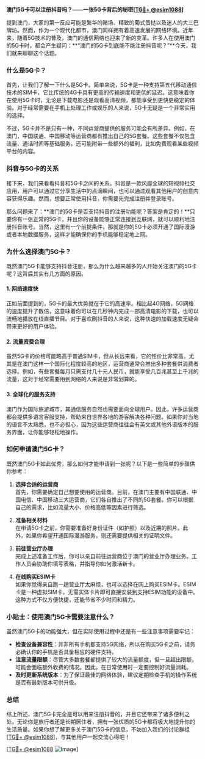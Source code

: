 **澳门5G卡可以注册抖音吗？——一张5G卡背后的秘密[[TG💪+ @esim1088](https://t.me/s/esim1088)]**

提到澳门，大家的第一反应可能是繁华的赌场、精致的葡式蛋挞以及迷人的大三巴牌坊。然而，作为一个现代化都市，澳门同样拥有着高速发展的网络环境。近年来，随着5G技术的普及，澳门的通信网络也迎来了新的变革。许多人在使用澳门的5G卡时，都会产生疑问：**“澳门的5G卡到底能不能注册抖音呢？”**今天，我们就来聊聊这个话题。

### 什么是5G卡？

首先，让我们了解一下什么是5G卡。简单来说，5G卡是一种支持第五代移动通信技术的SIM卡，它比传统的4G卡具有更高的传输速度和更低的延迟。这意味着你在使用5G卡时，无论是下载电影还是观看高清视频，都能享受到更快更稳定的体验。对于经常需要在手机上处理工作或娱乐的人来说，5G卡无疑是一个非常实用的选择。

不过，5G卡并不是只有一种，不同运营商提供的服务可能会有所差异。例如，在澳门，中国联通、中国移动等运营商都有推出自己的5G套餐。这些套餐不仅包含流量、通话时间等基础服务，还可能附带一些额外的福利，比如免费观看某些视频平台的内容。

### 抖音与5G卡的关系

接下来，我们来看看抖音和5G卡之间的关系。抖音是一款风靡全球的短视频社交应用，用户可以通过它分享生活中的点滴瞬间，也可以通过观看其他用户的创意内容获得乐趣。然而，想要正常使用抖音，你需要先完成注册并登录账号。

那么问题来了：**澳门的5G卡是否支持抖音的注册功能呢？答案是肯定的！**只要你有一张正常的5G卡，并且你的设备能够正常连接到互联网，就可以顺利地注册抖音账号。当然，这里有一个前提条件，那就是你的5G卡必须开通了国际漫游或者本地数据服务，这样才能确保你的手机能够稳定地上网。

### 为什么选择澳门5G卡？

既然澳门5G卡能够支持抖音注册，那么为什么越来越多的人开始关注澳门的5G卡呢？这背后其实有几方面的原因。

#### 1. 网络速度快

正如前面提到的，5G卡的最大优势就在于它的高速率。相比起4G网络，5G网络的速度提升了数倍，这意味着你可以在几秒钟内完成一部高清电影的下载，也可以流畅地播放在线直播节目。对于喜欢刷抖音的人来说，这种快速的加载速度无疑会带来更好的用户体验。

#### 2. 流量资费合理

虽然5G卡的价格可能略高于普通SIM卡，但从长远来看，它的性价比非常高。尤其是在澳门这样一个国际化程度较高的地区，运营商通常会推出多种套餐供消费者选择。例如，有些套餐每月只需支付几十元人民币，就能享受几百兆甚至上千兆的流量，这对于经常需要用到网络的人来说是非常划算的。

#### 3. 全球化的服务支持

澳门作为国际旅游城市，其通信服务自然也需要面向全球用户。因此，许多运营商都会提供多语言客服支持，帮助来自世界各地的游客解决各种问题。如果你对当地的语言不太熟悉，也不必担心，因为这些运营商往往会有英文或其他外语版本的服务界面，让你能够轻松地操作。

### 如何申请澳门5G卡？

既然澳门5G卡如此优秀，那么如何才能申请到一张呢？以下是一些简单的步骤供你参考：

1. **选择合适的运营商**  
   首先，你需要确定自己想要使用的运营商。目前，在澳门主要有中国联通、中国电信、中国移动三大运营商，它们各自推出了不同的5G套餐。你可以根据自己的需求，比如流量大小、价格高低等因素进行筛选。

2. **准备相关材料**  
   在申请5G卡之前，你需要准备好身份证件（如护照）以及近期的照片。此外，如果你希望开通国际漫游服务，则还需要提供相关的证明文件。

3. **前往营业厅办理**  
   完成上述准备工作后，你可以亲自前往运营商位于澳门的营业厅办理业务。工作人员会协助你填写表格，并指导你如何激活新卡。

4. **在线购买ESIM卡**  
   如果你觉得亲自跑一趟营业厅太麻烦，也可以选择在网上购买ESIM卡。ESIM卡是一种虚拟SIM卡，无需实体卡片即可直接安装到支持ESIM功能的设备中。这种方式不仅方便快捷，还能节省不少时间和精力。

### 小贴士：使用澳门5G卡需要注意什么？

虽然澳门5G卡的功能强大，但在实际使用过程中还是有一些注意事项需要牢记：

- **检查设备兼容性**：并非所有手机都支持5G网络，所以在购买5G卡之前，请务必确认你的手机是否具备相应的硬件支持。
- **注意流量限额**：尽管大多数套餐都提供了较大的流量额度，但一旦超出限额，可能会面临额外收费的情况。因此，在日常使用时一定要控制好流量消耗。
- **及时更新系统版本**：为了保证最佳的网络体验，建议定期检查手机的操作系统是否有最新版本可供升级。

### 总结

综上所述，澳门5G卡完全是可以用来注册抖音的，并且它还带来了诸多便利之处。无论你是旅行者还是长期居住者，拥有一张优质的5G卡都将极大地提升你的生活质量。如果你想了解更多关于澳门5G卡的信息，不妨加入我们的讨论群组[[TG💪+ @esim1088](https://t.me/s/esim1088)]，与其他用户一起交流心得吧！

[[TG💪+ @esim1088](https://t.me/s/esim1088) ![Image](https://i.postimg.cc/4NQfJmqS/Snipaste-2025-05-13-00-14-12.png)]